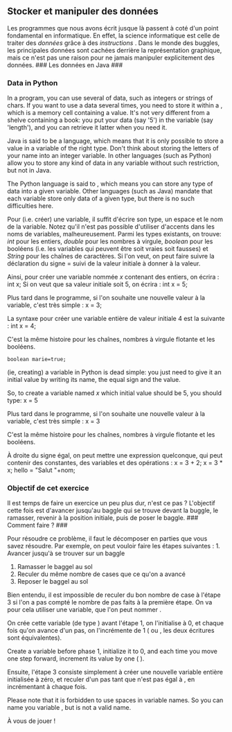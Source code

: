 ## Stocker et manipuler des données ##

Les programmes que nous avons écrit jusque là passent à coté d'un point
fondamental en informatique. En effet, la science informatique est celle de
traiter des *données* grâce à des *instructions* . Dans le monde
des buggles, les principales données sont cachées derrière la représentation
graphique, mais ce n'est pas une raison pour ne jamais manipuler
explicitement des données. ### Les données en Java ###
### Data in Python ###
In a program, you can use several of data, such as integers or
strings of chars. If you want to use a data several times, you need to store
it within a , which is a memory cell containing a value. It's
not very different from a shelve containing a book: you put your data (say
'5') in the variable (say 'length'), and you can retrieve it latter when you
need it.

Java is said to be a language, which means that it is only
possible to store a value in a variable of the right type. Don't think about
storing the letters of your name into an integer variable. In other
languages (such as Python)  allow you to store any kind of data in any
variable without such restriction, but not in Java.

The Python language is said to , which means you can store
any type of data into a given variable. Other languages (such as Java)
mandate that each variable store only data of a given type, but there is no
such difficulties here.

Pour (i.e. créer) une variable, il suffit d'écrire son type,
un espace et le nom de la variable. Notez qu'il n'est pas possible
d'utiliser d'accents dans les noms de variables, malheureusement. Parmi les
types existants, on trouve: *int* pour les entiers, *double* pour
les nombres à virgule, *boolean* pour les booléens (i.e. les variables
qui peuvent être soit vraies soit fausses) et *String* pour les chaînes
de caractères.  Si l'on veut, on peut faire suivre la déclaration du signe =
suivi de la valeur initiale à donner à la valeur.

Ainsi, pour créer une variable nommée *x* contenant des entiers, on
écrira :     int x;
Si on veut que sa valeur initiale soit 5, on écrira :     int x = 5;

Plus tard dans le programme, si l'on souhaite une nouvelle
valeur à la variable, c'est très simple :     x = 3;

La syntaxe pour créer une variable entière de valeur initiale
4 est la suivante :     int x = 4;

C'est la même histoire pour les chaînes, nombres à virgule flotante et les
booléens.

    boolean marie=true;

(ie, creating) a variable in Python is dead simple: you
just need to give it an initial value by writing its name, the equal sign
and the value.

So, to create a variable named *x* which initial value should be 5, you
should type:     x = 5

Plus tard dans le programme, si l'on souhaite une nouvelle
valeur à la variable, c'est très simple :     x = 3

C'est la même histoire pour les chaînes, nombres à virgule flotante et les
booléens.

    

À droite du signe égal, on peut mettre une expression quelconque, qui peut
contenir des constantes, des variables et des opérations :     x = 3 + 2;
    x = 3 * x;
    hello = "Salut "+nom;
### Objectif de cet exercice ###
Il est temps de faire un exercice un peu plus dur, n'est ce pas ? L'objectif
cette fois est d'avancer jusqu'au baggle qui se trouve devant la buggle, le
ramasser, revenir à la position initiale, puis de poser le baggle. ### Comment faire ? ###

Pour résoudre ce problème, il faut le décomposer en parties que vous savez
résoudre. Par exemple, on peut vouloir faire les étapes suivantes : 1.    Avancer jusqu'à se trouver sur un baggle
1.    Ramasser le baggel au sol
1.    Reculer du même nombre de cases que ce qu'on a avancé
1.    Reposer le baggel au sol

Bien entendu, il est impossible de reculer du bon nombre de case à l'étape 3
si l'on a pas compté le nombre de pas faits à la première étape. On va pour
cela utiliser une variable, que l'on peut nommer .

On crée cette variable (de type ) avant l'étape 1, on
l'initialise à 0, et chaque fois qu'on avance d'un pas, on l'incrémente de 1
( ou , les deux
écritures sont équivalentes).

Create a variable before phase 1, initialize it to 0, and each time you move
one step forward, increment its value by one ( ).

Ensuite, l'étape 3 consiste simplement à créer une nouvelle variable entière initialisée à zéro, et reculer d'un pas tant que n'est pas égal à , en incrémentant à chaque fois.

Please note that it is forbidden to use spaces in variable names. So you can
name you variable , but is
not a valid name.

À vous de jouer !


